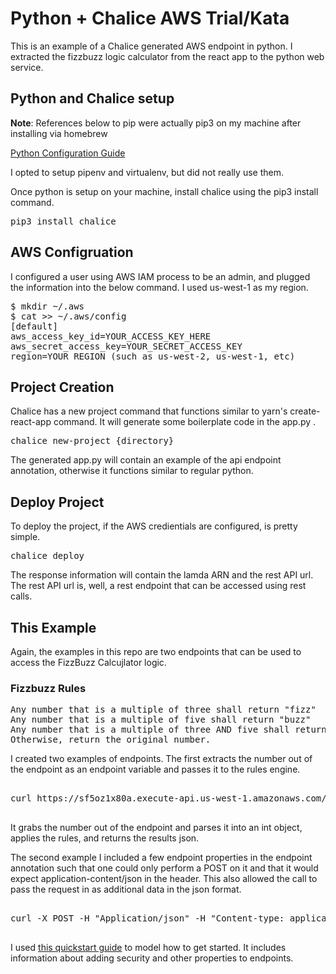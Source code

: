 # Python + Chalice AWS Trial/Kata
This is an example of a Chalice generated AWS endpoint in python. I extracted the fizzbuzz logic calculator from the react app to the python web service. 

## Python and Chalice setup
**Note**: References below to pip were actually pip3 on my machine after installing via homebrew

<a href='https://docs.python-guide.org/starting/install3/osx/#install3-osx'>Python Configuration Guide</a>

I opted to setup pipenv and virtualenv, but did not really use them. 

Once python is setup on your machine, install chalice using the pip3 install command.

<pre>pip3 install chalice</pre>

## AWS Configruation

I configured a user using AWS IAM process to be an admin, and plugged the information into the below command. I used us-west-1 as my region. 

<pre>
$ mkdir ~/.aws
$ cat >> ~/.aws/config
[default]
aws_access_key_id=YOUR_ACCESS_KEY_HERE
aws_secret_access_key=YOUR_SECRET_ACCESS_KEY
region=YOUR_REGION (such as us-west-2, us-west-1, etc)
</pre>


## Project Creation
Chalice has a new project command that functions similar to yarn's create-react-app command. It will generate some boilerplate code in the app.py
. 

<pre>chalice new-project {directory}</pre>

The generated app.py will contain an example of the api endpoint annotation, otherwise it functions similar to regular python.

## Deploy Project
To deploy the project, if the AWS credientials are configured, is pretty simple. 
<pre>chalice deploy</pre>

The response information will contain the lamda ARN and the rest API url. The rest API url is, well, a rest endpoint that can be accessed using rest calls. 

## This Example
Again, the examples in this repo are two endpoints that can be used to access the FizzBuzz Calcujlator logic. 
### Fizzbuzz Rules
<pre>
Any number that is a multiple of three shall return "fizz"
Any number that is a multiple of five shall return "buzz"
Any number that is a multiple of three AND five shall return "fizzbuzz"
Otherwise, return the original number. 
</pre>

I created two examples of endpoints. The first extracts the number out of the endpoint as an endpoint variable and passes it to the rules engine. 
<pre>

curl https://sf5oz1x80a.execute-api.us-west-1.amazonaws.com/api/fizzbuzz/{number}

</pre>
It grabs the number out of the endpoint and parses it into an int object, applies the rules, and returns the results json. 

The second example I included a few endpoint properties in the endpoint annotation such that one could only perform a POST on it and that it would expect application-content/json in the header. This also allowed the call to pass the request in as additional data in the json format.
<pre>

curl -X POST -H "Application/json" -H "Content-type: application/json" https://sf5oz1x80a.execute-api.us-west-1.amazonaws.com/api/fizzBuzzCalc/ -d '{ "request" : "{number}" }'

</pre>

I used <a href='https://chalice.readthedocs.io/en/latest/quickstart.html'> this quickstart guide</a> to model how to get started. It includes information about adding security and other properties to endpoints. 
